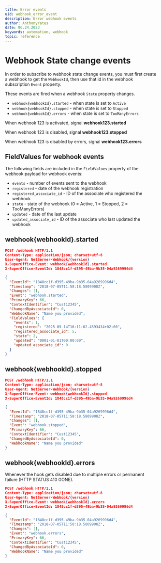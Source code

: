 ```yaml
---
title: Error events
uid: webhook_error_event
description: Error webhook events
author: AnthonyYates
date: 06.24.2023
keywords: automation, webhook
topic: reference
---
```


# Webhook State change events

In order to subscribe to webhook state change events, you must first create a webhook to get the `WebhookId`, then use that id in the webhook subscription `Event` property.

These events are fired when a webhook `State` property changes.

* `webhook{webhookId}.started` - when state is set to `Active`
* `webhook{webhookId}.stopped` - when state is set to `Stopped`
* `webhook{webhookId}.errors`  - when state is set to `TooManyErrors`

When webhook 123 is activated, signal **webhook123.started**

When webhook 123 is disabled, signal **webhook123.stopped**

When webhook 123 is disabled by errors, signal **webhook123.errors**

## FieldValues for webhook events

The following fields are included in the `FieldValues` property of the webhook payload for webhook events:

* `events` - number of events sent to the webhook
* `registered` - date of the webhook registration
* `registered_associate_id` - ID of the associate who registered the webhook
* `state` - state of the webhook (0 = Active, 1 = Stopped, 2 = TooManyErrors)
* `updated` - date of the last update
* `updated_associate_id` - ID of the associate who last updated the webhook

## webhook{webhookId}.started

```json
POST /webhook HTTP/1.1
Content-Type: application/json; charset=utf-8
User-Agent: NetServer-Webhook/{version}
X-SuperOffice-Event: webhook{webhookId}.started
X-SuperOffice-EventId: 1848cc1f-d395-49ba-9b35-04a9269996d4

{
  "EventId": "1848cc1f-d395-49ba-9b35-04a9269996d4",
  "Timestamp": "2018-07-05T11:58:18.5809908Z",
  "Changes": [],
  "Event": "webhook.started",
  "PrimaryKey": 66,
  "ContextIdentifier": "Cust12345",
  "ChangedByAssociateId": 0,
  "WebhookName": "Name you provided",
  "FieldValues": {
    "events": 1,
    "registered": "2025-05-14T16:11:02.4593434+02:00",
    "registered_associate_id": 5,
    "state": 2,
    "updated": "0001-01-01T00:00:00",
    "updated_associate_id": 0
  }
}
```

## webhook{webhookId}.stopped

```json
POST /webhook HTTP/1.1
Content-Type: application/json; charset=utf-8
User-Agent: NetServer-Webhook/{version}
X-SuperOffice-Event: webhook{webhookId}.stopped
X-SuperOffice-EventId: 1848cc1f-d395-49ba-9b35-04a9269996d4

{
  "EventId": "1848cc1f-d395-49ba-9b35-04a9269996d4",
  "Timestamp": "2018-07-05T11:58:18.5809908Z",
  "Changes": [],
  "Event": "webhook.stopped",
  "PrimaryKey": 66,
  "ContextIdentifier": "Cust12345",
  "ChangedByAssociateId": 0,
  "WebhookName": "Name you provided"
}
```

## webhook{webhookId}.errors

Whenever the hook gets disabled due to multiple errors or permanent failure (HTTP STATUS 410 GONE).

```json
POST /webhook HTTP/1.1
Content-Type: application/json; charset=utf-8
User-Agent: NetServer-Webhook/{version}
X-SuperOffice-Event: webhook{webhookId}.errors
X-SuperOffice-EventId: 1848cc1f-d395-49ba-9b35-04a9269996d4

{
  "EventId": "1848cc1f-d395-49ba-9b35-04a9269996d4",
  "Timestamp": "2018-07-05T11:58:18.5809908Z",
  "Changes": [],
  "Event": "webhook.errors",
  "PrimaryKey": 66,
  "ContextIdentifier": "Cust12345",
  "ChangedByAssociateId": 0,
  "WebhookName": "Name you provided"
}
```
